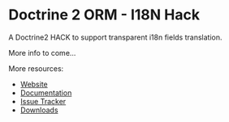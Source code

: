 # Doctrine 2 ORM - I18N Hack

A Doctrine2 HACK to support transparent i18n fields translation.

More info to come...

More resources:

* [Website](http://www.doctrine-project.org)
* [Documentation](http://www.doctrine-project.org/projects/orm/2.0/docs/reference/introduction/en)
* [Issue Tracker](http://www.doctrine-project.org/jira/browse/DDC)
* [Downloads](http://github.com/doctrine/doctrine2/downloads)
